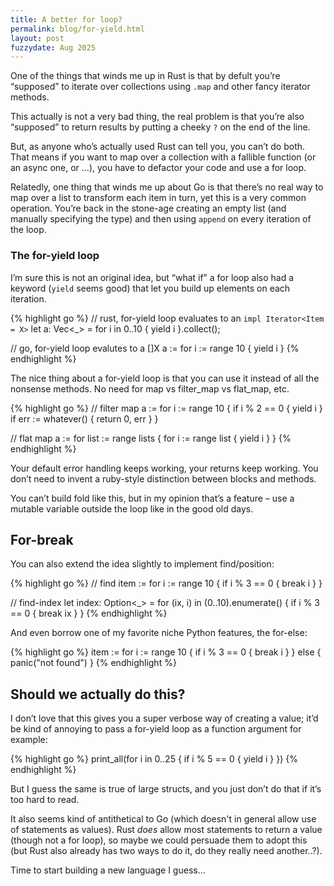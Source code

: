 ```yaml
---
title: A better for loop?
permalink: blog/for-yield.html
layout: post
fuzzydate: Aug 2025
---
```


One of the things that winds me up in Rust is that by defult you’re “supposed” to iterate over collections using `.map` and other fancy iterator methods.

This actually is not a very bad thing, the real problem is that you’re also “supposed” to return results by putting a cheeky `?` on the end of the line.

But, as anyone who’s actually used Rust can tell you, you can’t do both. That means if you want to map over a collection with a fallible function (or an async one, or …), you have to defactor your code and use a for loop.

Relatedly, one thing that winds me up about Go is that there’s no real way to map over a list to transform each item in turn, yet this is a very common operation. You’re back in the stone-age creating an empty list (and manually specifying the type) and then using `append` on every iteration of the loop.

### The for-yield loop

I’m sure this is not an original idea, but “what if” a for loop also had a keyword (`yield` seems good) that let you build up elements on each iteration.

{% highlight go %}
// rust, for-yield loop evaluates to an `impl Iterator<Item = X>`
let a: Vec<_> = for i in 0..10 {
  yield i
}.collect();

// go, for-yield loop evalutes to a []X
a := for i := range 10 {
  yield i
}
{% endhighlight %}

The nice thing about a for-yield loop is that you can use it instead of all the nonsense methods. No need for map vs filter_map vs flat_map, etc.

{% highlight go %}
// filter map
a := for i := range 10 {
  if i % 2 == 0 {
    yield i
  }
  if err := whatever() {
    return 0, err
  }
}

// flat map
a := for list := range lists {
  for i := range list {
    yield i
  }
}
{% endhighlight %}

Your default error handling keeps working, your returns keep working. You don’t need to invent a ruby-style distinction between blocks and methods.

You can’t build fold like this, but in my opinion that’s a feature – use a mutable variable outside the loop like in the good old days.
## For-break

You can also extend the idea slightly to implement find/position:

{% highlight go %}
// find
item := for i := range 10 {
  if i % 3 == 0 {
     break i
  }
}

// find-index
let index: Option<_> = for (ix, i) in (0..10).enumerate() {
   if i % 3 == 0 {
     break ix
   }
}
{% endhighlight %}

And even borrow one of my favorite niche Python features, the for-else:

{% highlight go %}
item := for i := range 10 {
  if i % 3 == 0 {
     break i
  }
} else {
  panic("not found")
}
{% endhighlight %}


## Should we actually do this?

I don’t love that this gives you a super verbose way of creating a value; it’d
be kind of annoying to pass a for-yield loop as a function argument for example:

{% highlight go %}
print_all(for i in 0..25 {
  if i % 5 == 0 { yield i }
})
{% endhighlight %}

But I guess the same is true of large structs, and you just don’t do that if it’s too hard to read.

It also seems kind of antithetical to Go (which doesn't in general allow use of
statements as values). Rust *does* allow most statements to return a value
(though not a for loop), so maybe we could persuade them to adopt this (but Rust
also already has two ways to do it, do they really need another..?).

Time to start building a new language I guess...
